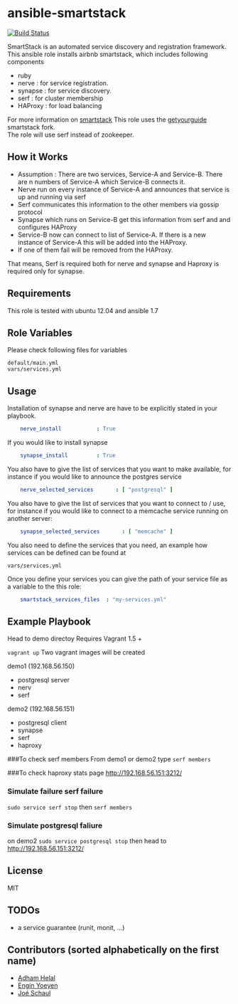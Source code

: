 # ansible-smartstack
[![Build Status](https://api.travis-ci.org/yetu/ansible-smartstack.svg?branch=master)](https://travis-ci.org/yetu/ansible-smartstack/)

SmartStack is an automated service discovery and registration framework. 
This ansible role installs airbnb smartstack, which includes following components

 * ruby
 * nerve : for service registration.
 * synapse : for service discovery. 
 * serf : for cluster membership
 * HAProxy : for load balancing 

For more information on [smartstack](http://nerds.airbnb.com/smartstack-service-discovery-cloud/)
This role uses the [getyourguide](https://github.com/getyourguide) smartstack fork.  
The role will use serf instead of zookeeper.

## How it Works
 * Assumption : There are two services, Service-A and Service-B. There are n numbers of Service-A which Service-B connects it.
 * Nerve run on every instance of Service-A and announces that service is up and running via serf
 * Serf communicates this information to the other members via gossip protocol
 * Synapse which runs on Service-B get this information from serf and and configures HAProxy
 * Service-B now can connect to list of Service-A. If there is a new instance of Service-A this will be added into the HAProxy.
 * If one of them fail will be removed from the HAProxy.
 

That means, Serf is required both for nerve and synapse and Haproxy is required only for synapse.


## Requirements
This role is tested with ubuntu 12.04 and ansible 1.7



## Role Variables
Please check following files for variables

	default/main.yml
	vars/services.yml


## Usage
Installation of synapse and nerve are have to be explicitly stated in your playbook.
```yaml	
	nerve_install           : True
```
If you would like to install synapse
```yaml	
	synapse_install         : True
```

You also have to give the list of services that you want to make available, for instance if you would like to announce the postgres service
```yaml	
	nerve_selected_services       : [ "postgresql" ]
```	
	
You also have to give the list of services that you want to connect to / use, for instance if you would like to connect to a memcache service running on another server:
```yaml	
	synapse_selected_services       : [ "memcache" ]
```
You also need to define the services that you need, an example how services can be defined can be found at 

	vars/services.yml

Once you define your services you can give the path of your service file as a variable to the this role:
```yaml	
	smartstack_services_files  : "my-services.yml"
```

## Example Playbook

Head to demo directoy
Requires Vagrant 1.5 +

```vagrant up``` Two vagrant images will be created 

demo1 (192.168.56.150)
- postgresql server
- nerv
- serf

demo2 (192.168.56.151)
- postgresql client
- synapse
- serf
- haproxy

###To check serf members
From demo1 or demo2 type  ```serf members```

###To check haproxy stats page
http://192.168.56.151:3212/

### Simulate failure serf failure
```sudo service serf stop``` then ```serf members```

### Simulate postgresql faliure 
on demo2  ```sudo service postgresql stop``` then head to http://192.168.56.151:3212/

## License
MIT

## TODOs

* a service guarantee (runit, monit, ...)

## Contributors (sorted alphabetically on the first name)
* [Adham Helal](https://github.com/ahelal)
* [Engin Yoeyen](https://github.com/enginyoyen)
* [Joé Schaul](https://github.com/jschaul)
